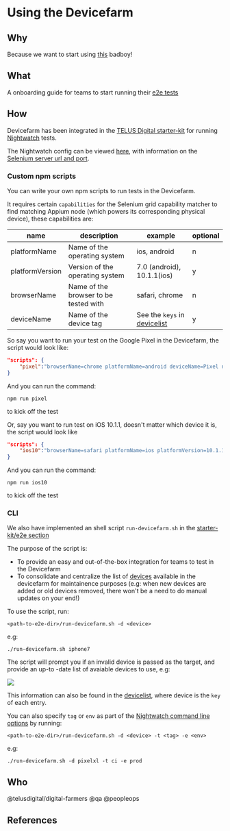 # Using the Devicefarm

## Why

Because we want to start using [this][devicefarm] badboy!


## What

A onboarding guide for teams to start running their [e2e tests][e2e tests]


## How

Devicefarm has been integrated in the [TELUS Digital starter-kit][sk] for running [Nightwatch][nw] tests.

The Nightwatch config can be viewed [here][sk-dfconfig], with information on the [Selenium server url and port][sk-dfconfig_selenium].

### Custom npm scripts

You can write your own npm scripts to run tests in the Devicefarm.

It requires certain `capabilities` for the Selenium grid capability matcher to find matching Appium node (which powers its corresponding physical device), these capabilities are:

|name|description|example|optional|
|--|--|--|--|
|platformName|Name of the operating system|ios, android|n|
|platformVersion|Version of the operating system|7.0 (android), 10.1.1(ios)|y|
|browserName|Name of the browser to be tested with|safari, chrome|n|
|deviceName|Name of the device tag|See the `keys` in [devicelist][devicelist]|y|

So say you want to run your test on the Google Pixel in the Devicefarm, the script would look like:

```json
"scripts": {
    "pixel":"browserName=chrome platformName=android deviceName=Pixel nightwatch"
}
```

And you can run the command:

`npm run pixel` 

to kick off the test

Or, say you want to run test on iOS 10.1.1, doesn't matter which device it is, the script would look like

```json
"scripts": {
    "ios10":"browserName=safari platformName=ios platformVersion=10.1.1 nightwatch"
}
```

And you can run the command:

`npm run ios10` 

to kick off the test


### CLI

We also have implemented an shell script `run-devicefarm.sh` in the [starter-kit/e2e section][sk]

The purpose of the script is:
- To provide an easy and out-of-the-box integration for teams to test in the Devicefarm
- To consolidate and centralize the list of [devices][devicelist] available in the devicefarm for maintainence purposes 
(e.g: when new devices are added or old devices removed, there won't be a need to do manual updates on your end!)

To use the script, run:

`
<path-to-e2e-dir>/run-devicefarm.sh -d <device>
`

e.g:

`
./run-devicefarm.sh iphone7
`

The script will prompt you if an invalid device is passed as the target, and provide an up-to -date list of avaiable devices to use, e.g:

![][deviceshell]

This information can also be found in the [devicelist][devicelist], where device is the `key` of each entry.

You can also specify `tag` or `env` as part of the [Nightwatch command line options][nw-cli] by running:

`
<path-to-e2e-dir>/run-devicefarm.sh -d <device> -t <tag> -e <env>
`

e.g:

`
./run-devicefarm.sh -d pixelxl -t ci -e prod
`


## Who

@telusdigital/digital-farmers @qa @peopleops

## References

[sk]: https://github.com/telusdigital/telus-isomorphic-starter-kit/tree/master/e2e

[sk-dfconfig]: https://github.com/telusdigital/telus-isomorphic-starter-kit/blob/master/e2e/nightwatch.devicefarm.conf.js

[sk-dfconfig_selenium]: https://github.com/telusdigital/telus-isomorphic-starter-kit/blob/master/e2e/nightwatch.devicefarm.conf.js#L41_L42

[nw]: http://nightwatchjs.org/
[nw-cli]: https://github.com/nightwatchjs/nightwatch-docs/blob/master/guide/running-tests/runner-options.md
[e2e tests]: ../functional/e2e.md
[devicefarm]: ./devicefarm.md
[devicelist]: ./devicelist.json
[deviceshell]: ./devicefarm_media/rundfshell_device.png
